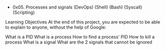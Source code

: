 * 0x05. Processes and signals
(DevOps)
(Shell)
(Bash)
(Syscall)
(Scripting)

Learning Objectives
At the end of this project, you are expected to be able to explain to anyone, without the help of Google:

What is a PID
What is a process
How to find a process’ PID
How to kill a process
What is a signal
What are the 2 signals that cannot be ignored
